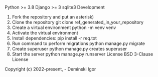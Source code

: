 Python >= 3.8
Django >= 3
sqlite3
Development
1) Fork the repository and put an asterisk)
2) Clone the repository
git clone ref_generated_in_your_repository
3) Create a virtual environment
python -m venv venv
4) Activate the virtual environment
5) Install dependencies:
pip install -r req.txt
6) Run command to perform migrations
python manage.py migrate
8) Create superuser
python manage.py creates superuser
9) Start the server
python manage.py runserver
License
BSD 3-Clause License

Copyright (c) 2022-present, - Deminski Igor
